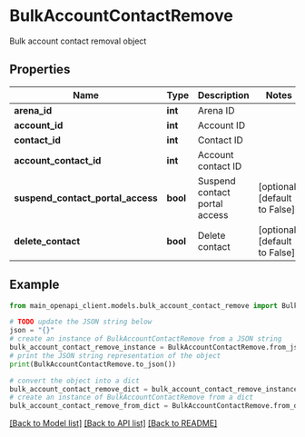 # BulkAccountContactRemove

Bulk account contact removal object

## Properties

Name | Type | Description | Notes
------------ | ------------- | ------------- | -------------
**arena_id** | **int** | Arena ID | 
**account_id** | **int** | Account ID | 
**contact_id** | **int** | Contact ID | 
**account_contact_id** | **int** | Account contact ID | 
**suspend_contact_portal_access** | **bool** | Suspend contact portal access | [optional] [default to False]
**delete_contact** | **bool** | Delete contact | [optional] [default to False]

## Example

```python
from main_openapi_client.models.bulk_account_contact_remove import BulkAccountContactRemove

# TODO update the JSON string below
json = "{}"
# create an instance of BulkAccountContactRemove from a JSON string
bulk_account_contact_remove_instance = BulkAccountContactRemove.from_json(json)
# print the JSON string representation of the object
print(BulkAccountContactRemove.to_json())

# convert the object into a dict
bulk_account_contact_remove_dict = bulk_account_contact_remove_instance.to_dict()
# create an instance of BulkAccountContactRemove from a dict
bulk_account_contact_remove_from_dict = BulkAccountContactRemove.from_dict(bulk_account_contact_remove_dict)
```
[[Back to Model list]](../README.md#documentation-for-models) [[Back to API list]](../README.md#documentation-for-api-endpoints) [[Back to README]](../README.md)



